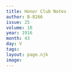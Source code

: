 ```yaml
---
title: Honor Club Notes
author: B-8266
issue: 25
volume: 10
year: 1916
month: 43
day: V
tags:
layout: page.njk
image:
---
```


